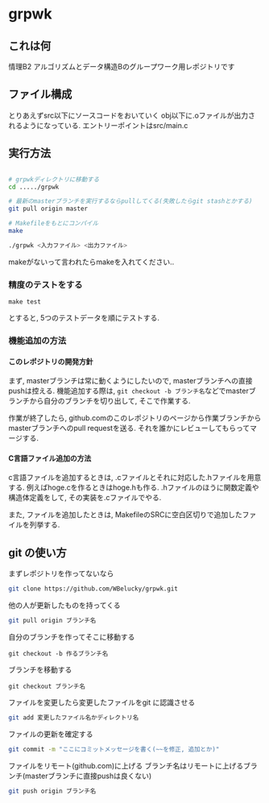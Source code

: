 # grpwk

## これは何
情理B2 アルゴリズムとデータ構造Bのグループワーク用レポジトリです

## ファイル構成
とりあえずsrc以下にソースコードをおいていく
obj以下に.oファイルが出力されるようになっている.
エントリーポイントはsrc/main.c

## 実行方法
```bash

# grpwkディレクトリに移動する
cd ...../grpwk 

# 最新のmasterブランチを実行するならpullしてくる(失敗したらgit stashとかする)
git pull origin master

# Makefileをもとにコンパイル
make

./grpwk <入力ファイル> <出力ファイル>
```
makeがないって言われたらmakeを入れてください..

### 精度のテストをする
```
make test
```
とすると, 5つのテストデータを順にテストする.

### 機能追加の方法

#### このレポジトリの開発方針
まず, masterブランチは常に動くようにしたいので, masterブランチへの直接pushは控える.
機能追加する際は, `git checkout -b ブランチ名`などでmasterブランチから自分のブランチを切り出して, そこで作業する.

作業が終了したら, github.comのこのレポジトリのページから作業ブランチからmasterブランチへのpull requestを送る.
それを誰かにレビューしてもらってマージする.

#### C言語ファイル追加の方法
c言語ファイルを追加するときは, .cファイルとそれに対応した.hファイルを用意する.
例えばhoge.cを作るときはhoge.hも作る. .hファイルのほうに関数定義や構造体定義をして, その実装を.cファイルでやる.

また, ファイルを追加したときは, MakefileのSRCに空白区切りで追加したファイルを列挙する.

## git の使い方

まずレポジトリを作ってないなら
```bash
git clone https://github.com/WBelucky/grpwk.git
```

他の人が更新したものを持ってくる
```bash
git pull origin ブランチ名
```

自分のブランチを作ってそこに移動する
```
git checkout -b 作るブランチ名
```

ブランチを移動する
```
git checkout ブランチ名
```

ファイルを変更したら変更したファイルをgit に認識させる
```bash
git add 変更したファイル名かディレクトリ名
```

ファイルの更新を確定する
```bash
git commit -m "ここにコミットメッセージを書く(~~を修正, 追加とか)"
```

ファイルをリモート(github.com)に上げる
ブランチ名はリモートに上げるブランチ(masterブランチに直接pushは良くない)
```bash
git push origin ブランチ名
```

